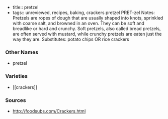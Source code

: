 - title:: pretzel
- tags:: unreviewed, recipes, baking, crackers
pretzel PRET-zel Notes: Pretzels are ropes of dough that are usually shaped into knots, sprinkled with coarse salt, and browned in an oven. They can be soft and breadlike or hard and crunchy. Soft pretzels, also called bread pretzels, are often served with mustard, while crunchy pretzels are eaten just the way they are. Substitutes: potato chips OR rice crackers

### Other Names

* pretzel

### Varieties

* [[crackers]]

### Sources
* http://foodsubs.com/Crackers.html
